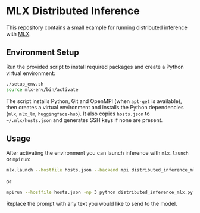 # MLX Distributed Inference

This repository contains a small example for running distributed inference with [MLX](https://github.com/ml-explore/mlx).

## Environment Setup

Run the provided script to install required packages and create a Python virtual environment:

```bash
./setup_env.sh
source mlx-env/bin/activate
```

The script installs Python, Git and OpenMPI (when `apt-get` is available), then creates a virtual environment and installs the Python dependencies (`mlx`, `mlx_lm`, `huggingface-hub`). It also copies `hosts.json` to `~/.mlx/hosts.json` and generates SSH keys if none are present.

## Usage

After activating the environment you can launch inference with `mlx.launch` or `mpirun`:

```bash
mlx.launch --hostfile hosts.json --backend mpi distributed_inference_mlx.py "Your prompt here"
```

or

```bash
mpirun --hostfile hosts.json -np 3 python distributed_inference_mlx.py "Your prompt here"
```

Replace the prompt with any text you would like to send to the model.
